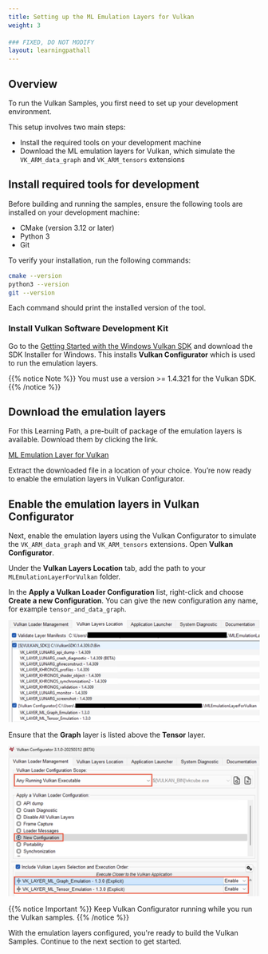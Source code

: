 ```yaml
---
title: Setting up the ML Emulation Layers for Vulkan
weight: 3

### FIXED, DO NOT MODIFY
layout: learningpathall
---
```


## Overview

To run the Vulkan Samples, you first need to set up your development environment.

This setup involves two main steps:

* Install the required tools on your development machine
* Download the ML emulation layers for Vulkan, which simulate the `VK_ARM_data_graph` and `VK_ARM_tensors` extensions

## Install required tools for development

Before building and running the samples, ensure the following tools are installed on your development machine:

- CMake (version 3.12 or later)
- Python 3
- Git

To verify your installation, run the following commands:

```bash
cmake --version
python3 --version
git --version
```

Each command should print the installed version of the tool.

### Install Vulkan Software Development Kit

Go to the [Getting Started with the Windows Vulkan SDK](https://vulkan.lunarg.com/sdk/home) and download the SDK Installer for Windows. This installs **Vulkan Configurator** which is used to run the emulation layers.

{{% notice Note %}}
You must use a version >= 1.4.321 for the Vulkan SDK.
{{% /notice %}}

## Download the emulation layers

For this Learning Path, a pre-built of package of the emulation layers is available. Download them by clicking the link.

[ML Emulation Layer for Vulkan](https://www.arm.com/-/media/Files/developer/MLEmulationLayerForVulkan)

Extract the downloaded file in a location of your choice. You’re now ready to enable the emulation layers in Vulkan Configurator.

## Enable the emulation layers in Vulkan Configurator

Next, enable the emulation layers using the Vulkan Configurator to simulate the `VK_ARM_data_graph` and `VK_ARM_tensors` extensions. Open **Vulkan Configurator**.

Under the **Vulkan Layers Location** tab, add the path to your `MLEmulationLayerForVulkan` folder.

In the **Apply a Vulkan Loader Configuration** list, right-click and choose **Create a new Configuration**. You can give the new configuration any name, for example `tensor_and_data_graph`.

![Screenshot of the Vulkan Configurator showing the Vulkan Layers Location tab, where the emulation layer path (MLEmulationLayerForVulkan) is added to enable VK_ARM_data_graph and VK_ARM_tensors alt-text#center](./images/load_layers.png "Add emulation layers in Vulkan Configurator")

Ensure that the **Graph** layer is listed above the **Tensor** layer.

![Screenshot showing the Graph layer listed above the Tensor layer in the Vulkan Configurator. alt-text#center](./images/verify_layers.png "Reorder layers in Vulkan Configurator")

{{% notice Important %}}
Keep Vulkan Configurator running while you run the Vulkan samples.
{{% /notice %}}

With the emulation layers configured, you're ready to build the Vulkan Samples. Continue to the next section to get started.

